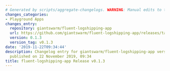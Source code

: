 ```yaml
---
# Generated by scripts/aggregate-changelogs. WARNING: Manual edits to this files will be overwritten.
changes_categories:
- Playground Apps
changes_entry:
  repository: giantswarm/fluent-logshipping-app
  url: https://github.com/giantswarm/fluent-logshipping-app/releases/tag/v0.1.3
  version: 0.1.3
  version_tag: v0.1.3
date: '2019-11-22T09:34:44'
description: Changelog entry for giantswarm/fluent-logshipping-app version 0.1.3,
  published on 22 November 2019, 09:34
title: fluent-logshipping-app Release v0.1.3
---
```



